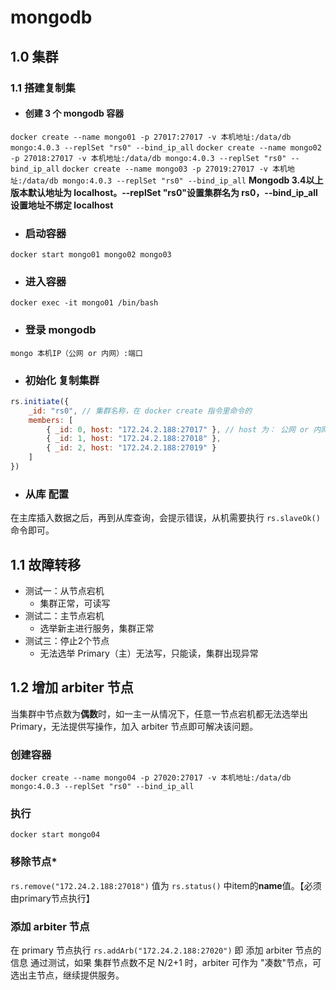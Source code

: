 # mongodb
## 1.0 集群
### 1.1 搭建复制集
- #### 创建 3 个 mongodb 容器
`docker create --name mongo01 -p 27017:27017 -v 本机地址:/data/db mongo:4.0.3 --replSet "rs0" --bind_ip_all`
`docker create --name mongo02 -p 27018:27017 -v 本机地址:/data/db mongo:4.0.3 --replSet "rs0" --bind_ip_all`
`docker create --name mongo03 -p 27019:27017 -v 本机地址:/data/db mongo:4.0.3 --replSet "rs0" --bind_ip_all`
**Mongodb 3.4以上版本默认地址为 localhost。--replSet "rs0"设置集群名为 rs0，--bind_ip_all 设置地址不绑定 localhost**
- ### 启动容器
`docker start mongo01 mongo02 mongo03`
- ### 进入容器
`docker exec -it mongo01 /bin/bash`
- ### 登录 mongodb
`mongo 本机IP（公网 or 内网）:端口`
- ### 初始化 复制集群
```js
rs.initiate({
    _id: "rs0", // 集群名称，在 docker create 指令里命令的
    members: [
        { _id: 0, host: "172.24.2.188:27017" }, // host 为： 公网 or 内网:端口号
        { _id: 1, host: "172.24.2.188:27018" },
        { _id: 2, host: "172.24.2.188:27019" }
    ]
})
```
- ### 从库 配置
在主库插入数据之后，再到从库查询，会提示错误，从机需要执行 `rs.slaveOk()` 命令即可。
## 1.1 故障转移
- 测试一：从节点宕机
  - 集群正常，可读写
- 测试二：主节点宕机
  - 选举新主进行服务，集群正常
- 测试三：停止2个节点
  - 无法选举 Primary（主）无法写，只能读，集群出现异常
## 1.2 增加 arbiter 节点
当集群中节点数为**偶数**时，如一主一从情况下，任意一节点宕机都无法选举出 Primary，无法提供写操作，加入 arbiter 节点即可解决该问题。
### 创建容器
`docker create --name mongo04 -p 27020:27017 -v 本机地址:/data/db mongo:4.0.3 --replSet "rs0" --bind_ip_all`
### 执行
`docker start mongo04`
### 移除节点*
`rs.remove("172.24.2.188:27018")` 值为 `rs.status()` 中item的**name**值。【必须由primary节点执行】
### 添加 arbiter 节点
在 primary 节点执行 `rs.addArb("172.24.2.188:27020")` 即 添加 arbiter 节点的信息
通过测试，如果 集群节点数不足 N/2+1 时，arbiter 可作为 "凑数"节点，可选出主节点，继续提供服务。